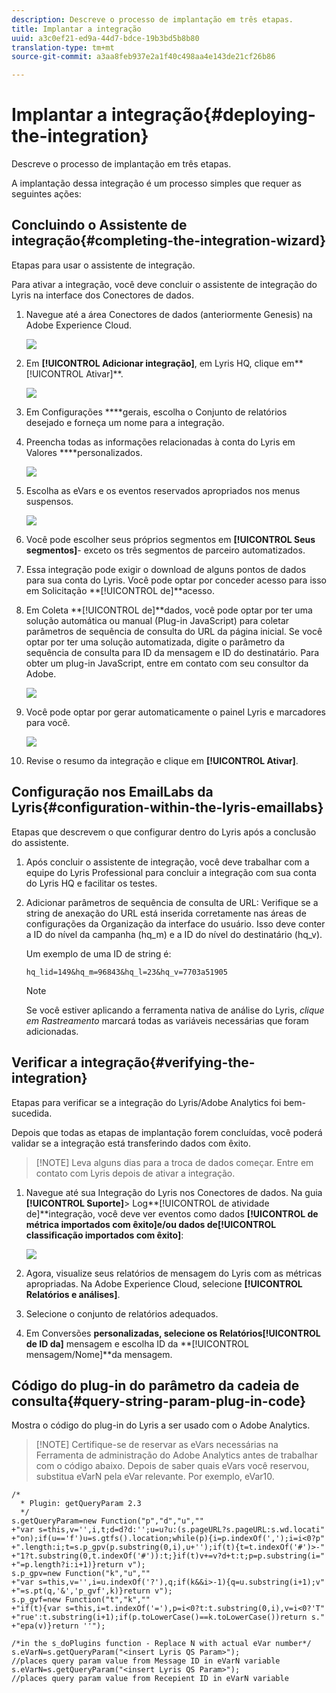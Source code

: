 ```yaml
---
description: Descreve o processo de implantação em três etapas.
title: Implantar a integração
uuid: a3c0ef21-ed9a-44d7-bdce-19b3bd5b8b80
translation-type: tm+mt
source-git-commit: a3aa8feb937e2a1f40c498aa4e143de21cf26b86

---
```



# Implantar a integração{#deploying-the-integration}

Descreve o processo de implantação em três etapas.

A implantação dessa integração é um processo simples que requer as seguintes ações:

## Concluindo o Assistente de integração{#completing-the-integration-wizard}

Etapas para usar o assistente de integração.

Para ativar a integração, você deve concluir o assistente de integração do Lyris na interface dos Conectores de dados.

1. Navegue até a área Conectores de dados (anteriormente Genesis) na Adobe Experience Cloud.

   ![](assets/data_connectors.png)

1. Em **[!UICONTROL Adicionar integração]**, em Lyris HQ, clique em**[!UICONTROL  Ativar]**.

   ![](assets/add_integration.png)

1. Em Configurações ****gerais, escolha o Conjunto de relatórios desejado e forneça um nome para a integração.
1. Preencha todas as informações relacionadas à conta do Lyris em Valores ****personalizados.

   ![](assets/general_settings.png)

1. Escolha as eVars e os eventos reservados apropriados nos menus suspensos.

   ![](assets/variable_mapping.png)

1. Você pode escolher seus próprios segmentos em **[!UICONTROL Seus segmentos]**- exceto os três segmentos de parceiro automatizados.
1. Essa integração pode exigir o download de alguns pontos de dados para sua conta do Lyris. Você pode optar por conceder acesso para isso em Solicitação **[!UICONTROL de]**acesso.
1. Em Coleta **[!UICONTROL de]**dados, você pode optar por ter uma solução automática ou manual (Plug-in JavaScript) para coletar parâmetros de sequência de consulta do URL da página inicial. Se você optar por ter uma solução automatizada, digite o parâmetro da sequência de consulta para ID da mensagem e ID do destinatário. Para obter um plug-in JavaScript, entre em contato com seu consultor da Adobe.

   ![](assets/data_collection.png)

1. Você pode optar por gerar automaticamente o painel Lyris e marcadores para você.

   ![](assets/dashboard_generation.png)

1. Revise o resumo da integração e clique em **[!UICONTROL Ativar]**.

## Configuração nos EmailLabs da Lyris{#configuration-within-the-lyris-emaillabs}

Etapas que descrevem o que configurar dentro do Lyris após a conclusão do assistente.

1. Após concluir o assistente de integração, você deve trabalhar com a equipe do Lyris Professional para concluir a integração com sua conta do Lyris HQ e facilitar os testes.
1. Adicionar parâmetros de sequência de consulta de URL: Verifique se a string de anexação do URL está inserida corretamente nas áreas de configurações da Organização da interface do usuário. Isso deve conter a ID do nível da campanha (hq_m) e a ID do nível do destinatário (hq_v).

   Um exemplo de uma ID de string é:

   ```
   hq_lid=149&hq_m=96843&hq_l=23&hq_v=7703a51905
   ```

   >[!NOTE]
   >
   >Se você estiver aplicando a ferramenta nativa de análise do Lyris, *clique em Rastreamento* marcará todas as variáveis necessárias que foram adicionadas.

## Verificar a integração{#verifying-the-integration}

Etapas para verificar se a integração do Lyris/Adobe Analytics foi bem-sucedida.

Depois que todas as etapas de implantação forem concluídas, você poderá validar se a integração está transferindo dados com êxito.

> [!NOTE] Leva alguns dias para a troca de dados começar. Entre em contato com Lyris depois de ativar a integração.

1. Navegue até sua Integração do Lyris nos Conectores de dados. Na guia **[!UICONTROL Suporte]**> Log**[!UICONTROL  de atividade de]**integração, você deve ver eventos como dados **[!UICONTROL de métrica importados com êxito]**e/ou dados de**[!UICONTROL  classificação importados com êxito]**:

   ![](assets/integration_info.png)

1. Agora, visualize seus relatórios de mensagem do Lyris com as métricas apropriadas. Na Adobe Experience Cloud, selecione **[!UICONTROL Relatórios e análises]**.
1. Selecione o conjunto de relatórios adequados.
1. Em Conversões ****personalizadas, selecione os Relatórios**[!UICONTROL  de ID da]** mensagem e escolha ID da **[!UICONTROL mensagem/Nome]**da mensagem.

## Código do plug-in do parâmetro da cadeia de consulta{#query-string-param-plug-in-code}

Mostra o código do plug-in do Lyris a ser usado com o Adobe Analytics.

> [!NOTE] Certifique-se de reservar as eVars necessárias na Ferramenta de administração do Adobe Analytics antes de trabalhar com o código abaixo. Depois de saber quais eVars você reservou, substitua eVarN pela eVar relevante. Por exemplo, eVar10.

```
/* 
  * Plugin: getQueryParam 2.3 
  */ 
s.getQueryParam=new Function("p","d","u","" 
+"var s=this,v='',i,t;d=d?d:'';u=u?u:(s.pageURL?s.pageURL:s.wd.locati" 
+"on);if(u=='f')u=s.gtfs().location;while(p){i=p.indexOf(',');i=i<0?p" 
+".length:i;t=s.p_gpv(p.substring(0,i),u+'');if(t){t=t.indexOf('#')>-" 
+"1?t.substring(0,t.indexOf('#')):t;}if(t)v+=v?d+t:t;p=p.substring(i=" 
+"=p.length?i:i+1)}return v"); 
s.p_gpv=new Function("k","u","" 
+"var s=this,v='',i=u.indexOf('?'),q;if(k&&i>-1){q=u.substring(i+1);v" 
+"=s.pt(q,'&','p_gvf',k)}return v"); 
s.p_gvf=new Function("t","k","" 
+"if(t){var s=this,i=t.indexOf('='),p=i<0?t:t.substring(0,i),v=i<0?'T" 
+"rue':t.substring(i+1);if(p.toLowerCase()==k.toLowerCase())return s." 
+"epa(v)}return ''"); 
 
/*in the s_doPlugins function - Replace N with actual eVar number*/ 
s.eVarN=s.getQueryParam("<insert Lyris QS Param>");  
//places query param value from Message ID in eVarN variable s.eVarN=s.getQueryParam("<insert Lyris QS Param>");  
//places query param value from Recepient ID in eVarN variable 
```
